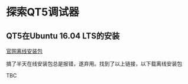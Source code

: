 #   探索QT5调试器

##  QT5在Ubuntu 16.04 LTS的安装
[官网离线安装包](http://download.qt.io/archive/qt/5.12/5.12.0/)

搞了半天在线安装包总是报错，遂弃用。找到了以上链接，以下载离线安装包

TBC
